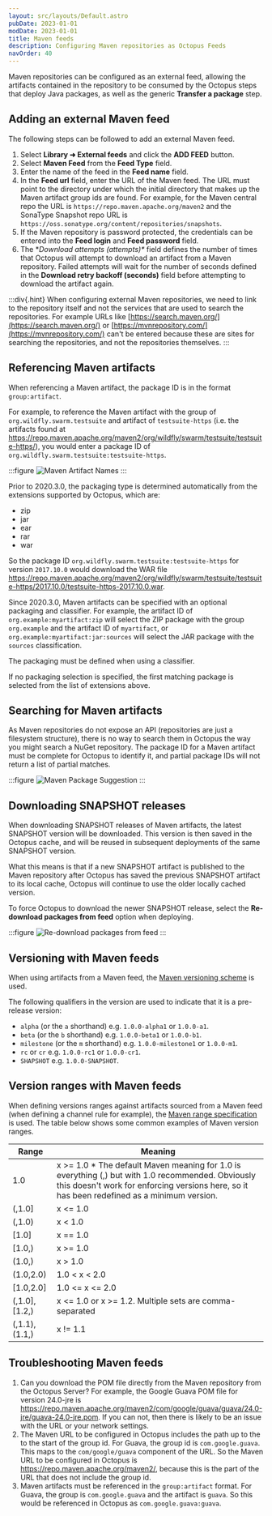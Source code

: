 ```yaml
---
layout: src/layouts/Default.astro
pubDate: 2023-01-01
modDate: 2023-01-01
title: Maven feeds
description: Configuring Maven repositories as Octopus Feeds
navOrder: 40
---
```


Maven repositories can be configured as an external feed, allowing the artifacts contained in the repository to be consumed by the Octopus steps that deploy Java packages, as well as the generic **Transfer a package** step.

## Adding an external Maven feed

The following steps can be followed to add an external Maven feed.

1. Select **Library ➜ External feeds** and click the **ADD FEED** button.
2. Select **Maven Feed** from the **Feed Type** field.
3. Enter the name of the feed in the **Feed name** field.
4. In the **Feed url** field, enter the URL of the Maven feed. The URL must point to the directory under which the initial directory that makes up the Maven artifact group ids are found. For example, for the Maven central repo the URL is `https://repo.maven.apache.org/maven2` and the SonaType Snapshot repo URL is `https://oss.sonatype.org/content/repositories/snapshots`.
5. If the Maven repository is password protected, the credentials can be entered into the **Feed login** and **Feed password** field.
6. The **Download attempts (attempts)\** field defines the number of times that Octopus will attempt to download an artifact from a Maven repository. Failed attempts will wait for the number of seconds defined in the **Download retry backoff (seconds)** field before attempting to download the artifact again.

:::div{.hint}
When configuring external Maven repositories, we need to link to the repository itself and not the services that are used to search the repositories. For example URLs like [https://search.maven.org/](https://search.maven.org/) or [https://mvnrepository.com/](https://mvnrepository.com/) can't be entered because these are sites for searching the repositories, and not the repositories themselves.
:::

## Referencing Maven artifacts

When referencing a Maven artifact, the package ID is in the format `group:artifact`.

For example, to reference the Maven artifact with the group of `org.wildfly.swarm.testsuite` and artifact of `testsuite-https` (i.e. the artifacts found at https://repo.maven.apache.org/maven2/org/wildfly/swarm/testsuite/testsuite-https/), you would enter a package ID of `org.wildfly.swarm.testsuite:testsuite-https`.

:::figure
![Maven Artifact Names](/docs/packaging-applications/package-repositories/images/maven-artifact-names.png)
:::

Prior to 2020.3.0, the packaging type is determined automatically from the extensions supported by Octopus, which are:

* zip
* jar
* ear
* rar
* war

So the package ID `org.wildfly.swarm.testsuite:testsuite-https` for version `2017.10.0` would download the WAR file https://repo.maven.apache.org/maven2/org/wildfly/swarm/testsuite/testsuite-https/2017.10.0/testsuite-https-2017.10.0.war.

Since 2020.3.0, Maven artifacts can be specified with an optional packaging and classifier. For example, the artifact ID of `org.example:myartifact:zip` will select the ZIP package with the group `org.example` and the artifact ID of `myartifact`, or `org.example:myartifact:jar:sources` will select the JAR package with the `sources` classification. 

The packaging must be defined when using a classifier.

If no packaging selection is specified, the first matching package is selected from the list of extensions above.

## Searching for Maven artifacts

As Maven repositories do not expose an API (repositories are just a filesystem structure), there is no way to search them in Octopus the way you might search a NuGet repository. The package ID for a Maven artifact must be complete for Octopus to identify it, and partial package IDs will not return a list of partial matches.

:::figure
![Maven Package Suggestion](/docs/packaging-applications/package-repositories/images/maven-package-suggestion.png)
:::

## Downloading SNAPSHOT releases

When downloading SNAPSHOT releases of Maven artifacts, the latest SNAPSHOT version will be downloaded. This version is then saved in the Octopus cache, and will be reused in subsequent deployments of the same SNAPSHOT version.

What this means is that if a new SNAPSHOT artifact is published to the Maven repository after Octopus has saved the previous SNAPSHOT artifact to its local cache, Octopus will continue to use the older locally cached version.

To force Octopus to download the newer SNAPSHOT release, select the **Re-download packages from feed** option when deploying.

:::figure
![Re-download packages from feed](/docs/packaging-applications/package-repositories/images/redownload-from-feed.png)
:::

## Versioning with Maven feeds

When using artifacts from a Maven feed, the [Maven versioning scheme](https://octopus.com/blog/maven-versioning-explained) is used.

The following qualifiers in the version are used to indicate that it is a pre-release version:

* `alpha` (or the `a` shorthand) e.g. `1.0.0-alpha1` or `1.0.0-a1`.
* `beta` (or the `b` shorthand) e.g. `1.0.0-beta1` or `1.0.0-b1`.
* `milestone` (or the `m` shorthand) e.g. `1.0.0-milestone1` or `1.0.0-m1`.
* `rc` or `cr` e.g. `1.0.0-rc1` or `1.0.0-cr1`.
* `SHAPSHOT` e.g. `1.0.0-SNAPSHOT`.

## Version ranges with Maven feeds

When defining versions ranges against artifacts sourced from a Maven feed (when defining a channel rule for example), the [Maven range specification](https://oc.to/MavenVersioning) is used. The table below shows some common examples of Maven version ranges.

| Range |	Meaning |
|-|-|
| 1.0 |	x >= 1.0 * The default Maven meaning for 1.0 is everything (,) but with 1.0 recommended. Obviously this doesn't work for enforcing versions here, so it has been redefined as a minimum version. |
| (,1.0] |	x <= 1.0 |
| (,1.0) | 	x < 1.0 |
| [1.0] |	x == 1.0 |
| [1.0,) |	x >= 1.0 |
| (1.0,) |	x > 1.0 |
| (1.0,2.0) |	1.0 < x < 2.0 |
| [1.0,2.0] |	1.0 <= x <= 2.0 |
| (,1.0],[1.2,) |	x <= 1.0 or x >= 1.2. Multiple sets are comma-separated |
| (,1.1),(1.1,) |	x != 1.1 |

## Troubleshooting Maven feeds

1. Can you download the POM file directly from the Maven repository from the Octopus Server? For example, the Google Guava POM file for version 24.0-jre is https://repo.maven.apache.org/maven2/com/google/guava/guava/24.0-jre/guava-24.0-jre.pom. If you can not, then there is likely to be an issue with the URL or your network settings.
2. The Maven URL to be configured in Octopus includes the path up to the to the start of the group id. For Guava, the group id is `com.google.guava`. This maps to the `com/google/guava` component of the URL. So the Maven URL to be configured in Octopus is https://repo.maven.apache.org/maven2/, because this is the part of the URL that does not include the group id.
3. Maven artifacts must be referenced in the `group:artifact` format. For Guava, the group is `com.google.guava` and the artifact is `guava`. So this would be referenced in Octopus as `com.google.guava:guava`.
